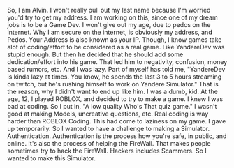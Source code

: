 So, I am Alvin. I won't really pull out my last name because I'm worried you'd try to get my address. I am working on this, since one of my dream jobs is to be a Game Dev. I won't give out my age, due to pedos on the internet. Why I am secure on the internet, is obviously my address, and Pedos. Your Address is also known as your IP. Though, I know games take alot of coding/effort to be considered as a real game. Like YandereDev was stupid enough. But then he decided that he should add some dedication/effort into his game. That led him to negativity, confusion, money based rumors, etc. And I was lazy. Part of myself has told me, "YandereDev is kinda lazy at times. You know, he spends the last 3 to 5 hours streaming on twitch, but he's rushing himself to work on Yandere Simulator." That is the reason, why I didn't want to end up like him. I was a dumb, kid. At the age, 12, I played ROBLOX, and decided to try to make a game. I knew I was bad at coding. So I put in, "A low quality Who's That quiz game." I wasn't good at making Models, uncreative questions, etc. Real coding is way harder than ROBLOX Coding. This had come to laziness on my game. I gave up temporarily. So I wanted to have a challenge to making a Simulator. Authentication. Authentication is the process how you're safe, in public, and online. It's also the process of helping the FireWall. That makes people sometimes try to hack the FireWall. Hackers includes Scammers. So I wanted to make this Simulator.
